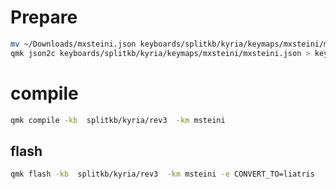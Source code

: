 # Prepare

```bash
mv ~/Downloads/mxsteini.json keyboards/splitkb/kyria/keymaps/mxsteini/mxsteini.json
qmk json2c keyboards/splitkb/kyria/keymaps/mxsteini/mxsteini.json > keyboards/splitkb/kyria/keymaps/mxsteini/keymap.c
```

# compile
```bash
qmk compile -kb  splitkb/kyria/rev3  -km msteini
```

## flash
```bash
qmk flash -kb  splitkb/kyria/rev3  -km msteini -e CONVERT_TO=liatris
```
